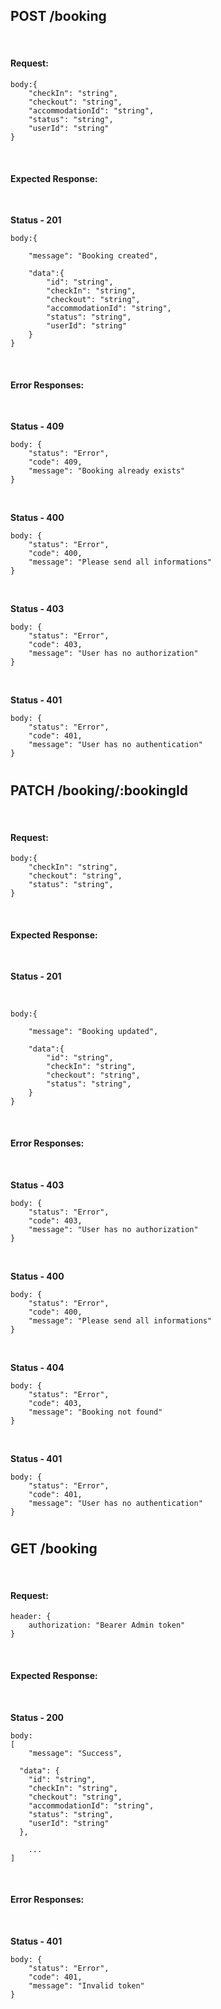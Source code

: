 ## POST /booking

<br>

#### Request:

```
body:{
    "checkIn": "string",
    "checkout": "string",
    "accommodationId": "string",
    "status": "string",
    "userId": "string"
}
```

<br>

#### Expected Response:

<br>

**Status - 201**


```
body:{

    "message": "Booking created",

    "data":{
        "id": "string",
        "checkIn": "string",
        "checkout": "string",
        "accommodationId": "string",
        "status": "string",
        "userId": "string"
    }
}
```

<br>

#### Error Responses:

<br>

**Status - 409**

```
body: {
    "status": "Error",
    "code": 409,
    "message": "Booking already exists"
}
```

<br>

**Status - 400**

```
body: {
    "status": "Error",
    "code": 400,
    "message": "Please send all informations"
}
```

<br>

**Status - 403**

```
body: {
    "status": "Error",
    "code": 403,
    "message": "User has no authorization"
}
```

<br>

**Status - 401**

```
body: {
    "status": "Error",
    "code": 401,
    "message": "User has no authentication"
}
```

#

## PATCH /booking/:bookingId

<br>

#### Request:

```
body:{
    "checkIn": "string",
    "checkout": "string",
    "status": "string",
}
```

<br>

#### Expected Response:

<br>

**Status - 201**

<br>

```
body:{

    "message": "Booking updated",

    "data":{
        "id": "string",
        "checkIn": "string",
        "checkout": "string",
        "status": "string",
    }
}
```

<br>

#### Error Responses:

<br>

**Status - 403**

```
body: {
    "status": "Error",
    "code": 403,
    "message": "User has no authorization"
}
```

<br>

**Status - 400**

```
body: {
    "status": "Error",
    "code": 400,
    "message": "Please send all informations"
}
```

<br>

**Status - 404**

```
body: {
    "status": "Error",
    "code": 403,
    "message": "Booking not found"
}
```

<br>

**Status - 401**

```
body: {
    "status": "Error",
    "code": 401,
    "message": "User has no authentication"
}
```

#

## GET /booking

<br>

#### Request:

```
header: {
    authorization: "Bearer Admin token"
}
```

<br>

#### Expected Response:

<br>

**Status - 200**

```
body:
[
    "message": "Success",

  "data": {
    "id": "string",
    "checkIn": "string",
    "checkout": "string",
    "accommodationId": "string",
    "status": "string",
    "userId": "string"
  },

    ...
]
```

<br>

#### Error Responses:

<br>

**Status - 401**

```
body: {
    "status": "Error",
    "code": 401,
    "message": "Invalid token"
}
```

<br>